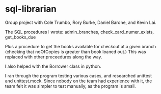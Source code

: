 # sql-librarian

Group project with Cole Trumbo, Rory Burke, Daniel Barone, and Kevin Lai.


The SQL procedures I wrote:
admin_branches,
check_card_numer_exists,
get_books_due

Plus a procedure to get the books available for checkout at a given branch (checking that noOfCopies is greater than book loaned out.) This was replaced with other proceedures along the way.

I also helped with the Borrower class in python.

I ran through the program testing various cases, and researched unittest and unittest.mock. Since nobody on the team had experience with it, the team felt it was simpler to test manually, as the program is small.
